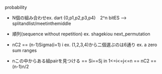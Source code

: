 probability

- N個の組み合わせex. dart {0,p1,p2,p3,p4}　2^n bitES --> splitandlist/meetinthemiddle
- 順列(sequence without repetition) ex. shagekiou next_permutation
- nC2 == (n-1)Sigma(i=1) i ex. (1,2,3,4)から二個選ぶのは6通り ex. a zero sum ranges

- nこの中からある組pairを見つける 
== 
Si==Sj in 1<=i<=j<=n 
==
nC2
==
(n-1)n/2